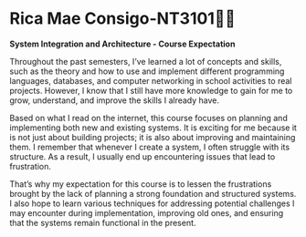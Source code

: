 # Rica Mae Consigo-NT3101🙋‍♀️
**System Integration and Architecture - Course Expectation**

Throughout the past semesters, I’ve learned a lot of concepts and skills, such as the theory and how to use and implement different programming languages, databases, and computer networking in school activities to real projects. However, I know that I still have more knowledge to gain for me to grow, understand, and improve the skills I already have.

Based on what I read on the internet, this course focuses on planning and implementing both new and existing systems. It is exciting for me because it is not just about building projects; it is also about improving and maintaining them. I remember that whenever I create a system, I often struggle with its structure. As a result, I usually end up encountering issues that lead to frustration.

That’s why my expectation for this course is to lessen the frustrations brought by the lack of planning a strong foundation and structured systems. I also hope to learn various techniques for addressing potential challenges I may encounter during implementation, improving old ones, and ensuring that the systems remain functional in the present.
